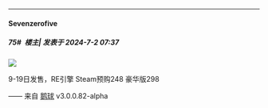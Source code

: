﻿
*****

####  Sevenzerofive  
##### 75#         楼主| 发表于 2024-7-2 07:37

<img src="https://p.sda1.dev/18/d61583e10a9c69a83149675e8181f942/image.jpg" referrerpolicy="no-referrer">

9-19日发售，RE引擎
Steam预购248 豪华版298

—— 来自 [鹅球](https://www.pgyer.com/xfPejhuq) v3.0.0.82-alpha

